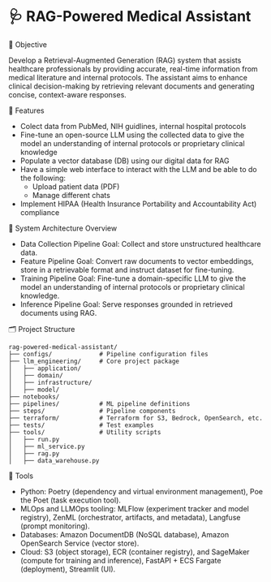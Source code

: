 # 🩺 RAG-Powered Medical Assistant

📍 Objective

Develop a Retrieval-Augmented Generation (RAG) system that assists healthcare professionals by providing accurate, real-time information from medical literature and internal protocols. The assistant aims to enhance clinical decision-making by retrieving relevant documents and generating concise, context-aware responses.

🧠 Features

- Colect data from PubMed, NIH guidlines, internal hospital protocols
- Fine-tune an open-source LLM using the collected data to give the model an understanding of internal protocols or proprietary clinical knowledge
- Populate a vector database (DB) using our digital data for RAG
- Have a simple web interface to interact with the LLM and be able to do the following:
    - Upload patient data (PDF)
    - Manage different chats
- Implement HIPAA (Health Insurance Portability and Accountability Act) compliance

🔧 System Architecture Overview
- Data Collection Pipeline
    Goal: Collect and store unstructured healthcare data.
- Feature Pipeline
    Goal: Convert raw documents to vector embeddings, store in a retrievable format and instruct dataset for fine-tuning.
- Training Pipeline
    Goal: Fine-tune a domain-specific LLM to give the model an understanding of internal protocols or proprietary clinical knowledge.
- Inference Pipeline
    Goal: Serve responses grounded in retrieved documents using RAG.


🗂️ Project Structure
```
rag-powered-medical-assistant/
├── configs/             # Pipeline configuration files
├── llm_engineering/     # Core project package
│   ├── application/    
│   ├── domain/         
│   ├── infrastructure/ 
│   ├── model/         
├── notebooks/
├── pipelines/           # ML pipeline definitions
├── steps/               # Pipeline components
├── terraform/           # Terraform for S3, Bedrock, OpenSearch, etc.
├── tests/               # Test examples
├── tools/               # Utility scripts
│   ├── run.py
│   ├── ml_service.py
│   ├── rag.py
│   ├── data_warehouse.py
```

🧰 Tools 

- Python: Poetry (dependency and virtual environment management), Poe the Poet (task execution tool).
- MLOps and LLMOps tooling: MLFlow (experiment tracker and model registry), ZenML (orchestrator, artifacts, and metadata), Langfuse (prompt monitoring).
- Databases: Amazon DocumentDB (NoSQL database), Amazon OpenSearch Service (vector store).
- Cloud: S3 (object storage), ECR (container registry), and SageMaker (compute for training and inference), FastAPI + ECS Fargate (deployment), Streamlit (UI).